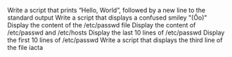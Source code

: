 Write a script that prints “Hello, World”, followed by a new line to the standard output
Write a script that displays a confused smiley "(Ôo)"
Display the content of the /etc/passwd file
Display the content of /etc/passwd and /etc/hosts
Display the last 10 lines of /etc/passwd
Display the first 10 lines of /etc/passwd
Write a script that displays the third line of the file iacta
